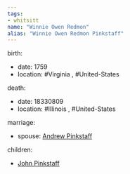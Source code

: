 ```yaml
---
tags:
- whitsitt
name: "Winnie Owen Redmon"
alias: "Winnie Owen Redmon Pinkstaff"
---
```


birth:
  - date: 1759
  - location: #Virginia , #United-States 

death:
  - date: 18330809
  - location: #Illinois , #United-States 

marriage:
  - spouse: [Andrew Pinkstaff](Andrew%20Pinkstaff.md)   

children:
  - [John Pinkstaff](John%20Pinkstaff.md)